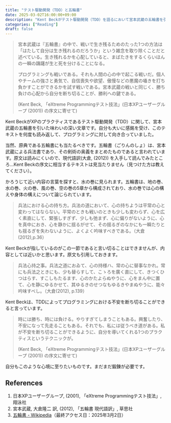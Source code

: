 ```yaml
---
title: "テスト駆動開発（TDD）と五輪書"
date: 2025-03-02T16:00:00+09:00
description: "Kent Beckがテスト駆動開発（TDD）を語るにおいて宮本武蔵の五輪書を引いていたので、ちょっと調べてみました。"
categories: ["Reading"]
draft: false
---
```


> 宮本武蔵は『五輪書』の中で、戦いで生き残るためのたった1つの方法は「はたして自分は生き残れるのだろうか」という雑念を取り除くことだと述べている。生き残れるかを心配していると、まばたきをするくらいほんの一瞬の躊躇が生と死を分けることになる。
> 
> プログラミングも戦いである。それも人間の心の中で起こる戦いだ。個人やチームの強さと勇気で、自信喪失や欲望、傲慢などの悪魔の囁きを打ち負かすことができるかを試す戦いである。宮本武蔵の戦いと同じく、勝ち負けの心配から自分を断ち切ることが、勝利への鍵である。
> 
> (Kent Beck, 「eXtreme Programmingテスト技法」(日本XPユーザーグループ (2001)) の序文に寄せて)

Kent BeckがXPのプラクティスであるテスト駆動開発（TDD）に関して、宮本武蔵の五輪書を引いた味わいの深い文章です。自分も大いに感銘を受け、このテキストを何度も読み返して、プログラミングに対して向き合っていました。

当然、原典である五輪書にも当たるべきです。五輪書（ごりんのしょ）は、宮本武蔵による兵法書であり、その剣術の奥義をまとめたものであると言われています。原文は読みにくいので、現代語訳(大倉, (2012)) を入手して読んでみたところ...Kent Beckの序文に相当するテキストは見当たりません（見つけた方は教えてください）。

かろうじて近い内容の言葉を探すと、水の巻に見られます。五輪書は、地の巻、水の巻、火の巻、風の巻、空の巻の5章から構成されており、水の巻では心の構えや身体の構えについて論じられています。

> 兵法における心の持ち方。兵法の道において、心の持ちようは平常の心と変わってはならない。平常のときも戦いのときも少しも変わらず、心を広く素直にして、緊張しすぎず、少しも弛まず、心に偏りがないように、心を真中におき、心を静かに揺るがせて、その揺るぎのなかにも一瞬たりとも揺るぎを失わないように、よくよく吟味すべきである。（大倉(2012),p.36）

Kent Beckが指しているのがこの一節であると言い切ることはできませんが、内容としては近いかと思います。原文も引用しておきます。

> 兵法心持之事。兵法之道におゐて、心の持様ハ、常の心に替事なかれ。常にも兵法之ときにも、少も替らすして、こゝろを廣く直にして、きつくひつはらす、すこしもたるます、心のかたよらぬやうに、心をまん中に置て、心を静にゆるかせて、其ゆるきのせつなもゆるきやまぬやうに、能々吟味すべし。（大倉(2012), p.139）

Kent Beckは、TDDによってプログラミングにおける不安を断ち切ることができると言っています。

> 時には勝ち、時には負ける。やりすぎてしまうこともある。興奮したり、不安になって先走ることもある。それでも、私には従うべき道がある。私が不安を断ち切ることができるように、自分を導いてくれる1つのプラクティスというテクニックが。
> 
> (Kent Beck, 「eXtreme Programmingテスト技法」(日本XPユーザーグループ (2001)) の序文に寄せて)

自分もこのような心境に至りたいものです。まだまだ鍛錬が必要です。

## References

1. 日本XPユーザーグループ, (2001), 「eXtreme Programmingテスト技法」, 翔泳社
2. 宮本武蔵, 大倉隆二 訳, (2012), 「五輪書 現代語訳」, 草思社
3. [五輪書 - Wikipedia](https://ja.wikipedia.org/wiki/%E4%BA%94%E8%BC%AA%E6%9B%B8)（最終アクセス日：2025年3月2日）
